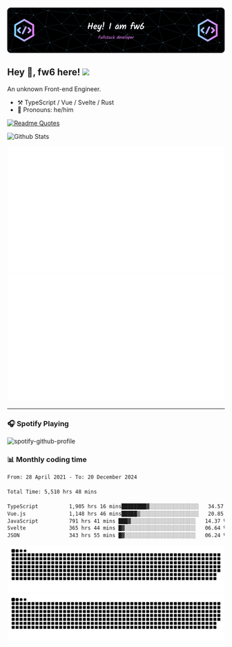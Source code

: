 ![Header](github-header-image.png)

## Hey 👋, fw6 here! <img src="https://github.githubassets.com/images/mona-whisper.gif" height="24" />


An unknown Front-end Engineer.

-   :hammer_and_pick: TypeScript / Vue / Svelte / Rust
-   :man: Pronouns: he/him


[![Readme Quotes](https://quotes-github-readme.vercel.app/api?type=horizontal&theme=algolia)](https://github.com/piyushsuthar/github-readme-quotes)



![Github Stats](https://github-readme-stats.vercel.app/api?username=fw6&bg_color=30,e96443,904e95&title_color=fff&text_color=fff)

![](https://raw.githubusercontent.com/fw6/github-stats-transparent/output/generated/overview.svg)
![](https://raw.githubusercontent.com/fw6/github-stats-transparent/output/generated/languages.svg)


---

### 🎧 Spotify Playing

<!-- ![spotify-github-profile](/img/default.svg) -->

![spotify-github-profile](https://spotify-github-profile.vercel.app/api/view.svg?uid=r6wn4hdvypv0lkzyrj0e0pjct&cover_image=true&theme=default&show_offline=true&background_color=9a10ad&interchange=true&bar_color_cover=true)



### :bar_chart: Monthly coding time 

<!--START_SECTION:waka-->

```txt
From: 28 April 2021 - To: 20 December 2024

Total Time: 5,510 hrs 48 mins

TypeScript          1,905 hrs 16 mins████████▓░░░░░░░░░░░░░░░░   34.57 %
Vue.js              1,148 hrs 46 mins█████▒░░░░░░░░░░░░░░░░░░░   20.85 %
JavaScript          791 hrs 41 mins ███▓░░░░░░░░░░░░░░░░░░░░░   14.37 %
Svelte              365 hrs 44 mins █▓░░░░░░░░░░░░░░░░░░░░░░░   06.64 %
JSON                343 hrs 55 mins █▓░░░░░░░░░░░░░░░░░░░░░░░   06.24 %
```

<!--END_SECTION:waka-->




![github contribution grid snake animation](https://raw.githubusercontent.com/platane/platane/output/github-contribution-grid-snake-dark.svg#gh-dark-mode-only)![github contribution grid snake animation](https://raw.githubusercontent.com/platane/platane/output/github-contribution-grid-snake.svg#gh-light-mode-only)
